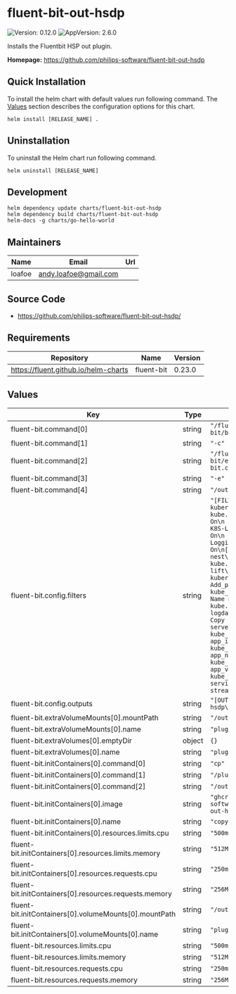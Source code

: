 # fluent-bit-out-hsdp

<!-- This README.md is generated. Please edit README.md.gotmpl -->

![Version: 0.12.0](https://img.shields.io/badge/Version-0.12.0-informational?style=flat-square) ![AppVersion: 2.6.0](https://img.shields.io/badge/AppVersion-2.6.0-informational?style=flat-square)

Installs the Fluentbit HSP out plugin.

**Homepage:** <https://github.com/philips-software/fluent-bit-out-hsdp>

## Quick Installation

To install the helm chart with default values run following command.
The [Values](#Values) section describes the configuration options for this chart.

```shell
helm install [RELEASE_NAME] .
```

## Uninstallation

To uninstall the Helm chart run following command.

```shell
helm uninstall [RELEASE_NAME]
```
## Development

```shell
helm dependency update charts/fluent-bit-out-hsdp
helm dependency build charts/fluent-bit-out-hsdp
helm-docs -g charts/go-hello-world
```

## Maintainers

| Name | Email | Url |
| ---- | ------ | --- |
| loafoe | <andy.loafoe@gmail.com> |  |

## Source Code

* <https://github.com/philips-software/fluent-bit-out-hsdp/>

## Requirements

| Repository | Name | Version |
|------------|------|---------|
| https://fluent.github.io/helm-charts | fluent-bit | 0.23.0 |

## Values

| Key | Type | Default | Description |
|-----|------|---------|-------------|
| fluent-bit.command[0] | string | `"/fluent-bit/bin/fluent-bit"` |  |
| fluent-bit.command[1] | string | `"-c"` |  |
| fluent-bit.command[2] | string | `"/fluent-bit/etc/fluent-bit.conf"` |  |
| fluent-bit.command[3] | string | `"-e"` |  |
| fluent-bit.command[4] | string | `"/out/out_hsdp.so"` |  |
| fluent-bit.config.filters | string | `"[FILTER]\n    Name kubernetes\n    Match kube.*\n    Merge_Log On\n    Keep_Log Off\n    K8S-Logging.Parser On\n    K8S-Logging.Exclude On\n[FILTER]\n    Name nest\n    Match kube.*\n    Operation lift\n    Nested_under kubernetes\n    Add_prefix kube_\n[FILTER]\n    Name modify\n    Match kube.*\n    Copy log logdata_message\n    Copy kube_host server_name\n    Copy kube_pod_name app_instance\n    Copy kube_container_name app_name\n    Copy kube_container_image app_version\n    Copy kube_namespace_name service_name\n    Copy stream category\n"` |  |
| fluent-bit.config.outputs | string | `"[OUTPUT]\n    Name hsdp\n    Match *\n"` |  |
| fluent-bit.extraVolumeMounts[0].mountPath | string | `"/out"` |  |
| fluent-bit.extraVolumeMounts[0].name | string | `"plugins"` |  |
| fluent-bit.extraVolumes[0].emptyDir | object | `{}` |  |
| fluent-bit.extraVolumes[0].name | string | `"plugins"` |  |
| fluent-bit.initContainers[0].command[0] | string | `"cp"` |  |
| fluent-bit.initContainers[0].command[1] | string | `"/plugins/out_hsdp.so"` |  |
| fluent-bit.initContainers[0].command[2] | string | `"/out"` |  |
| fluent-bit.initContainers[0].image | string | `"ghcr.io/philips-software/fluent-bit-out-hsdp:2.6.0"` |  |
| fluent-bit.initContainers[0].name | string | `"copy-plugin"` |  |
| fluent-bit.initContainers[0].resources.limits.cpu | string | `"500m"` |  |
| fluent-bit.initContainers[0].resources.limits.memory | string | `"512Mi"` |  |
| fluent-bit.initContainers[0].resources.requests.cpu | string | `"250m"` |  |
| fluent-bit.initContainers[0].resources.requests.memory | string | `"256Mi"` |  |
| fluent-bit.initContainers[0].volumeMounts[0].mountPath | string | `"/out"` |  |
| fluent-bit.initContainers[0].volumeMounts[0].name | string | `"plugins"` |  |
| fluent-bit.resources.limits.cpu | string | `"500m"` |  |
| fluent-bit.resources.limits.memory | string | `"512Mi"` |  |
| fluent-bit.resources.requests.cpu | string | `"250m"` |  |
| fluent-bit.resources.requests.memory | string | `"256Mi"` |  |

